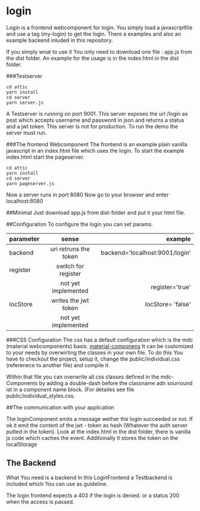 # login

Login is a frontend webcomponent for login.
You simply load a javascriptfile and use a tag (my-login) to get the login. There a examples and also an example backend inluded in this 
repository.

If you simply wnat to use it You only need to download one file :  app.js from the dist folder.
An example for the usage is in the index.html in the dist folder.



###Testserver

```
cd attic
yarn install
cd server
yarn server.js
```

A Testserver is running on port 9001. This server exposes the url /login as post which accepts username and password in json and returns a status and a jwt token. This server is not for production. To run the demo the server must run.


###The frontend Webcomponent
The frontend is an example plain vanilla javascript in an index.html file which uses the login.
To start the example index.html start the pageserver.

```
cd attic
yarn install
cd server
yarn pageserver.js
```
Now a server runs in port 8080
Now go to your browser and enter localhost:8080


##Minimal
Just download app.js from dist-folder and put it your html file.

##Configuration
To configure the login you can set params.

| parameter     | sense                | example                       |
| ------------- |:--------------------:| -----------------------------:|
| backend       | uri retruns the token| backend='localhost:9001/login'|
| register      | switch for register  |                               |
|               | not yet implemented  | register='true'               |
| locStore      | writes the jwt token | locStore= 'false'             |
|               | not yet implemented  |                               |

###CSS Configuration
The css has a default configuration which is the mdc (material webcomponents) basis.
[material-componens](https://material-components.github.io/material-components-web-catalog/#/)
It can be customized to your needs by overwirting the classes in your own file. 
To do this You have to checkout the project, setup it, change the public/individual.css (referenece to another file) and compile it.

Within that file you can overwrite all css classes defined in the mdc-Components by adding a double-dash before the classname adn sourround ist in a component name block. (For detailes see file public/individual_styles.css.

##The communication with your application

The loginComponent emits a message wether the login succeeded or not.
If ok it emit the content of the jwt - token as hash (Whatever the auth server putted in the token). Look at the index.html in the dist folder, there is vanilla js code which caches the event.
Additionally it stores the token on the localStorage

## The Backend
What You need is a backend  In this LoginFrontend a Testbackend is included which You can use as guideline. 

The login frontend expects a 403 if the login is denied.
or a status 200 when the access is passed.




